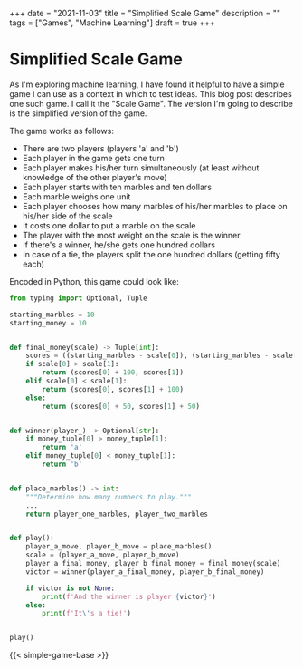 +++
date = "2021-11-03"
title = "Simplified Scale Game"
description = ""
tags = ["Games", "Machine Learning"]
draft = true
+++

# Simplified Scale Game

As I'm exploring machine learning, I have found it helpful to have a simple game I can use as a context in which to test ideas.
This blog post describes one such game.
I call it the "Scale Game". The version I'm going to describe is the simplified version of the game.

The game works as follows:

- There are two players (players 'a' and 'b')
- Each player in the game gets one turn
- Each player makes his/her turn simultaneously (at least without knowledge of the other player's move)
- Each player starts with ten marbles and ten dollars
- Each marble weighs one unit
- Each player chooses how many marbles of his/her marbles to place on his/her side of the scale
- It costs one dollar to put a marble on the scale
- The player with the most weight on the scale is the winner
- If there's a winner, he/she gets one hundred dollars
- In case of a tie, the players split the one hundred dollars (getting fifty each)

Encoded in Python, this game could look like:

```python
from typing import Optional, Tuple

starting_marbles = 10
starting_money = 10


def final_money(scale) -> Tuple[int]:
    scores = ((starting_marbles - scale[0]), (starting_marbles - scale[1]))
    if scale[0] > scale[1]:
        return (scores[0] + 100, scores[1])
    elif scale[0] < scale[1]:
        return (scores[0], scores[1] + 100)
    else:
        return (scores[0] + 50, scores[1] + 50)


def winner(player_) -> Optional[str]:
    if money_tuple[0] > money_tuple[1]:
        return 'a'
    elif money_tuple[0] < money_tuple[1]:
        return 'b'


def place_marbles() -> int:
    """Determine how many numbers to play."""
    ...
    return player_one_marbles, player_two_marbles


def play():
    player_a_move, player_b_move = place_marbles()
    scale = (player_a_move, player_b_move)
    player_a_final_money, player_b_final_money = final_money(scale)
    victor = winner(player_a_final_money, player_b_final_money)

    if victor is not None:
        print(f'And the winner is player {victor}')
    else:
        print(f'It\'s a tie!')


play()
```

{{< simple-game-base >}}
